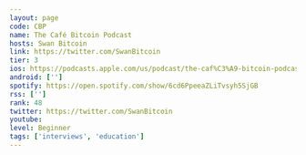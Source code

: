 ```yaml
---
layout: page
code: CBP
name: The Café Bitcoin Podcast
hosts: Swan Bitcoin
link: https://twitter.com/SwanBitcoin
tier: 3
ios: https://podcasts.apple.com/us/podcast/the-caf%C3%A9-bitcoin-podcast/id1607438100
android: ['']
spotify: https://open.spotify.com/show/6cd6PpeeaZLiTvsyh5SjGB
rss: ['']
rank: 48
twitter: https://twitter.com/SwanBitcoin
youtube: 
level: Beginner
tags: ['interviews', 'education']
---
```

